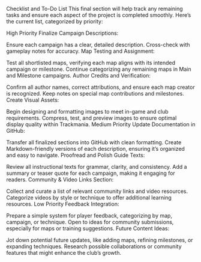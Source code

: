 Checklist and To-Do List
This final section will help track any remaining tasks and ensure each aspect of the project is completed smoothly. Here’s the current list, categorized by priority:

High Priority
Finalize Campaign Descriptions:

Ensure each campaign has a clear, detailed description.
Cross-check with gameplay notes for accuracy.
Map Testing and Assignment:

Test all shortlisted maps, verifying each map aligns with its intended campaign or milestone.
Continue categorizing any remaining maps in Main and Milestone campaigns.
Author Credits and Verification:

Confirm all author names, correct attributions, and ensure each map creator is recognized.
Keep notes on special map contributions and milestones.
Create Visual Assets:

Begin designing and formatting images to meet in-game and club requirements.
Compress, test, and preview images to ensure optimal display quality within Trackmania.
Medium Priority
Update Documentation in GitHub:

Transfer all finalized sections into GitHub with clean formatting.
Create Markdown-friendly versions of each description, ensuring it’s organized and easy to navigate.
Proofread and Polish Guide Texts:

Review all instructional texts for grammar, clarity, and consistency.
Add a summary or teaser quote for each campaign, making it engaging for readers.
Community & Video Links Section:

Collect and curate a list of relevant community links and video resources.
Categorize videos by style or technique to offer additional learning resources.
Low Priority
Feedback Integration:

Prepare a simple system for player feedback, categorizing by map, campaign, or technique.
Open to ideas for community submissions, especially for maps or training suggestions.
Future Content Ideas:

Jot down potential future updates, like adding maps, refining milestones, or expanding techniques.
Research possible collaborations or community features that might enhance the club’s growth.
